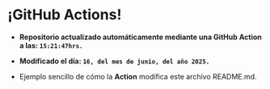 # ¡GitHub Actions!
* **Repositorio actualizado automáticamente mediante una GitHub Action a las: `15:21:47hrs.`**
* **Modificado el día: `16, del mes de junio, del año 2025.`**

* Ejemplo sencillo de cómo la **Action** modifica este archivo README.md.

